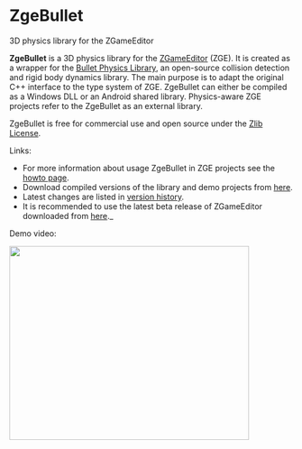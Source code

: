 # ZgeBullet
3D physics library for the ZGameEditor

**ZgeBullet** is a 3D physics library for the [ZGameEditor](http://www.zgameeditor.org) (ZGE).
It is created as a wrapper for the [Bullet Physics Library](http://bulletphysics.org),
an open-source collision detection and rigid body dynamics library. The main purpose is
to adapt the original C++ interface to the type system of ZGE. ZgeBullet can either be compiled
as a Windows DLL or an Android shared library. Physics-aware ZGE projects refer to the ZgeBullet
as an external library.

ZgeBullet is free for commercial use and open source under the [Zlib License](http://opensource.org/licenses/Zlib).

Links:
* For more information about usage ZgeBullet in ZGE projects see the [howto page](../../wiki/Howto).
* Download compiled versions of the library and demo projects from [here](http://googledrive.com/host/0BxwfQ8la88ouQTVuLWJfY1dMVGs/).
* Latest changes are listed in [version history](../../wiki/Version-History).
* It is recommended to use the latest beta release of ZGameEditor downloaded from [here](http://www.emix8.org/forum/viewforum.php?f=2)._

Demo video:

<a href='http://www.youtube.com/watch?feature=player_embedded&v=50SliYSy6KY' target='_blank'><img src='http://img.youtube.com/vi/50SliYSy6KY/0.jpg' width='425' height=344 /></a>
